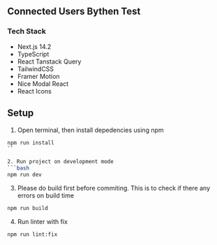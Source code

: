 ## Connected Users Bythen Test

### Tech Stack
- Next.js 14.2
- TypeScript
- React Tanstack Query
- TailwindCSS
- Framer Motion
- Nice Modal React
- React Icons

## Setup
1. Open terminal, then install depedencies using npm
```bash
npm run install
``

2. Run project on development mode
```bash
npm run dev
```

3. Please do build first before commiting. This is to check if there any errors on build time
```bash
npm run build
```

4. Run linter with fix
```bash
npm run lint:fix
```